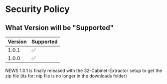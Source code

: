 # Security Policy

## What Version will be "Supported"


| Version | Supported          |
| ------- | ------------------ |
| 1.0.1   | :white_check_mark: |
| 1.0.0   | :white_check_mark: |

NEWS
1.0.1 is finally released with the 32-Cabinet-Extractor setup to get the zip file (its for: nip file is no longer in the downloads folder)
